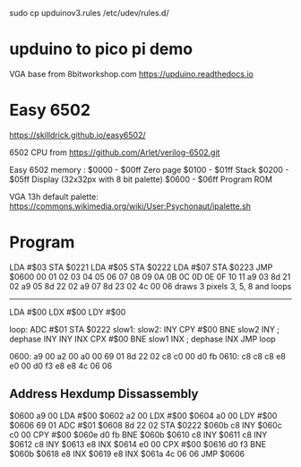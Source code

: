 sudo cp upduinov3.rules /etc/udev/rules.d/


upduino to pico pi demo
=======================

VGA base from 8bitworkshop.com
https://upduino.readthedocs.io


Easy 6502
=========
https://skilldrick.github.io/easy6502/

6502 CPU from https://github.com/Arlet/verilog-6502.git

Easy 6502 memory :
$0000 - $00ff  Zero page
$0100 - $01ff  Stack
$0200 - $05ff  Display (32x32px with 8 bit palette)
$0600 - $06ff  Program ROM

VGA 13h default palette:
https://commons.wikimedia.org/wiki/User:Psychonaut/ipalette.sh



Program
=======

LDA #$03
STA $0221
LDA #$05
STA $0222
LDA #$07
STA $0223
JMP $0600
00 01 02 03 04 05 06 07 08 09 0A 0B 0C 0D 0E 0F 10 11
a9 03 8d 21 02 a9 05 8d 22 02 a9 07 8d 23 02 4c 00 06
draws 3 pixels 3, 5, 8 and loops

-------------------

LDA #$00
LDX #$00
LDY #$00

loop:
ADC #$01
STA $0222
slow1:
slow2:
INY
CPY #$00
BNE slow2
INY ; dephase
INY
INY
INX
CPX #$00
BNE slow1
INX  ; dephase
INX
JMP loop

0600: a9 00 a2 00 a0 00 69 01 8d 22 02 c8 c0 00 d0 fb 
0610: c8 c8 c8 e8 e0 00 d0 f3 e8 e8 4c 06 06

Address  Hexdump   Dissassembly
-------------------------------
$0600    a9 00     LDA #$00
$0602    a2 00     LDX #$00
$0604    a0 00     LDY #$00
$0606    69 01     ADC #$01
$0608    8d 22 02  STA $0222
$060b    c8        INY 
$060c    c0 00     CPY #$00
$060e    d0 fb     BNE $060b
$0610    c8        INY 
$0611    c8        INY 
$0612    c8        INY 
$0613    e8        INX 
$0614    e0 00     CPX #$00
$0616    d0 f3     BNE $060b
$0618    e8        INX 
$0619    e8        INX 
$061a    4c 06 06  JMP $0606
